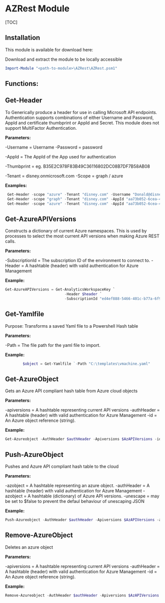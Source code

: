 # AZRest Module
[TOC]

## Installation

This module is available for download here: 

[/1.0/AZRest.zip]: /1.0/AZRest.zip	" current version"

Download and extract the module to be locally accessible

```powershell
Import-Module "<path-to-module>\AZRest\AZRest.psm1" 
```

## Functions:



## Get-Header

To Generically produce a header for use in calling Microsoft API endpoints.  Authentication supports combinations of either Username and Password, AppId and certificate thumbprint or AppId and Secret.  This module does not support MultiFactor Authentication.

**Parameters:**   

-Username   = Username
-Password   = password

-AppId      = The AppId of the App used for authentication

-Thumbprint = eg. B35E2C978F83B49C36116802DC08B7DF7B58AB08

-Tenant     = disney.onmicrosoft.com
 -Scope      = graph / azure



 **Examples:**  

```powershell
 Get-Header -scope "azure" -Tenant "disney.com" -Username "Donald@disney.com" -Password "Mickey01" 
 Get-Header -scope "graph" -Tenant "disney.com" -AppId "aa73b052-6cea-4f17-b54b-6a536be5c832" -Thumbprint "B35E2C978F83B49C36611802DC08B7DF7B58AB08" 
 Get-Header -scope "azure" -Tenant "disney.com" -AppId "aa73b052-6cea-4f17-b54b-6a536be5c715" -Secret 'xznhW@w/.Yz14[vC0XbNzDFwiRRxUtZ3'
```


## Get-AzureAPIVersions

Constructs a dictionary of current Azure namespaces.  This is used by processes to select the most current API versions when making Azure REST calls.

**Parameters:**  

-SubscriptionId      = The subscription ID of the environment to connect to.
-Header                   = A hashtable (header) with valid authentication for Azure Management

 **Example:**  

```powershell
Get-AzureAPIVersions = Get-AnalyticsWorkspaceKey `
                           -Header $header `
                           -SubscriptionId "ed4ef888-5466-401c-b77a-6f9cd7cc6815" 
```


## Get-Yamlfile

  Purpose:  Transforms a saved Yaml file to a Powershell Hash table

**Parameters:**   

-Path      =  The file path for the yaml file to import.

**Example:**      

```powershell
        $object = Get-Yamlfile `-Path "C:\templates\vmachine.yaml"
```



## Get-AzureObject

Gets an Azure API compliant hash table from Azure cloud objects

**Parameters:**   

-apiversions     = A hashtable representing current API versions
-authHeader    = A hashtable (header) with valid authentication for Azure Management
-id                      = An Azure object reference (string).

  **Example:**      

```powershell
Get-Azureobject -AuthHeader $authHeader -Apiversions $AzAPIVersions -id "/subscriptions/2be53ae5-6e46-47df-beb9-6f3a795387b8/resourcegroups/sentinel/providers/microsoft.insights/workbooks/$guid"
```



## Push-AzureObject

Pushes and Azure API compliant hash table to the cloud

**Parameters:**   

-azobject          = A hashtable representing an azure object.
-authHeader   = A hashtable (header) with valid authentication for Azure Management
-azobject          = A hashtable (dictionary) of Azure API versions.
-unescape        = may be set to $false to prevent the defaul behaviour of unescaping JSON

 **Example:**  

```powershell
Push-Azureobject -AuthHeader $authHeader -Apiversions $AzAPIVersions -azobject $azobject
```



## Remove-AzureObject

Deletes an azure object

**Parameters:**   

-apiversions     = A hashtable representing current API versions
-authHeader    = A hashtable (header) with valid authentication for Azure Management
-id                      = An Azure object reference (string).

  **Example:**      

```powershell
Remove-Azureobject -AuthHeader $authHeader -Apiversions $AzAPIVersions -id "/subscriptions/2be53ae5-6e46-47df-beb9-6f3a795387b8/resourcegroups/sentinel/providers/microsoft.insights/workbooks/$guid"
```

